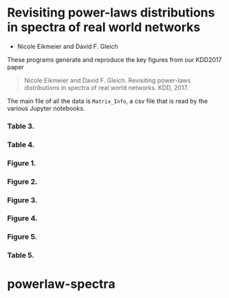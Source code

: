 Revisiting power-laws distributions in spectra of real world networks
==================

* Nicole Eikmeier and David F. Gleich

These programs generate and reproduce the key figures from our KDD2017 paper 

> Nicole Eikmeier and David F. Gleich. Revisiting power-laws distributions
> in spectra of real world networks. KDD, 2017.

The main file of all the data is `Matrix_Info`, a csv file that is
read by the various Jupyter notebooks.

### Table 3. 

### Table 4.

### Figure 1.

### Figure 2.

### Figure 3. 

### Figure 4.

### Figure 5.

### Table 5. 
# powerlaw-spectra
